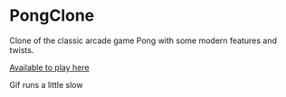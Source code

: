 # PongClone
Clone of the classic arcade game Pong with some modern features and twists.

[Available to play here](https://jibbyie.itch.io/pong-clone)

Gif runs a little slow
